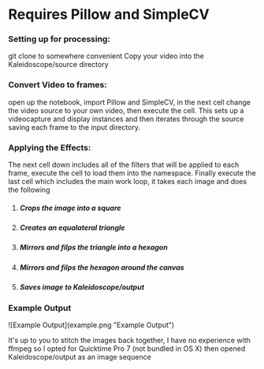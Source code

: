 <h1>Requires Pillow and SimpleCV</h1>

<h3>Setting up for processing:</h3>
git clone to somewhere convenient
Copy your video into the Kaleidoscope/source directory

<h3>Convert Video to frames:</h3>
open up the notebook, import Pillow and SimpleCV,
in the next cell change the video source to your own video, then execute the cell.
This sets up a videocapture and display instances and then iterates through the source
saving each frame to the input directory.

<h3>Applying the Effects:</h3>
The next cell down includes all of the filters that will be applied to each frame, execute 
the cell to load them into the namespace. Finally execute the last cell which includes the 
main work loop, it takes each image and does the following
<ol>
<li>
<h5>Crops the image into a square</h5>
</li><li>
<h5>Creates an equalateral triangle</h5>
</li><li>
<h5>Mirrors and filps the triangle into a hexagon</h5>
</li><li>
<h5>Mirrors and filps the hexagon around the canvas</h5>
</li><li>
<h5>Saves image to Kaleidoscope/output</h5>
</li>
</ol>

<h3>Example Output</h3>
![Example Output](example.png "Example Output")

It's up to you to stitch the images back together, I have no experience with ffmpeg so I opted for
Quicktime Pro 7 (not bundled in OS X) then opened Kaleidoscope/output as an image sequence
